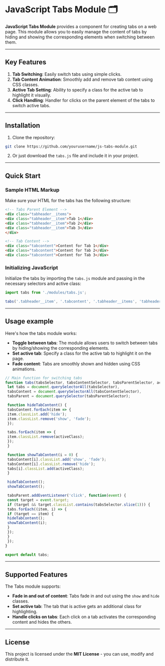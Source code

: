 # JavaScript Tabs Module 🗂️

**JavaScript Tabs Module** provides a component for creating tabs on a web page. This module allows you to easily manage the content of tabs by hiding and showing the corresponding elements when switching between them.

---

## Key Features

1. **Tab Switching**: Easily switch tabs using simple clicks.
2. **Tab Content Animation**: Smoothly add and remove tab content using CSS classes.
3. **Active Tab Setting**: Ability to specify a class for the active tab to highlight it visually.
4. **Click Handling**: Handler for clicks on the parent element of the tabs to switch active tabs.

---

## Installation

1. Clone the repository:
```bash
git clone https://github.com/yourusername/js-tabs-module.git
```

2. Or just download the `tabs.js` file and include it in your project.

---

## Quick Start

### Sample HTML Markup

Make sure your HTML for the tabs has the following structure:

```html
<!-- Tabs Parent Element -->
<div class="tabheader__items">
<div class="tabheader__item">Tab 1</div>
<div class="tabheader__item">Tab 2</div>
<div class="tabheader__item">Tab 3</div>
</div>

<!-- Tab Content -->
<div class="tabcontent">Content for Tab 1</div>
<div class="tabcontent">Content for Tab 2</div>
<div class="tabcontent">Content for Tab 3</div>
```

### Initializing JavaScript

Initialize the tabs by importing the `tabs.js` module and passing in the necessary selectors and active class:

```javascript
import tabs from './modules/tabs.js';

tabs('.tabheader__item', '.tabcontent', '.tabheader__items', 'tabheader__item_active');
```

---

## Usage example

Here's how the tabs module works:

- **Toggle between tabs**: The module allows users to switch between tabs by hiding/showing the corresponding elements.
- **Set active tab**: Specify a class for the active tab to highlight it on the page.
- **Fade content**: Tabs are smoothly shown and hidden using CSS animations.

```javascript
// Main function for switching tabs
function tabs(tabsSelector, tabsContentSelector, tabsParentSelector, activeClass) {
 let tabs = document.querySelectorAll(tabsSelector),
 tabsContent = document.querySelectorAll(tabsContentSelector),
 tabsParent = document.querySelector(tabsParentSelector);

 function hideTabContent() {
 tabsContent.forEach(item => {
 item.classList.add('hide');
 item.classList.remove('show', 'fade');
 });

 tabs.forEach(item => {
 item.classList.remove(activeClass);
 });
 }

 function showTabContent(i = 0) {
 tabsContent[i].classList.add('show', 'fade');
 tabsContent[i].classList.remove('hide');
 tabs[i].classList.add(activeClass);
 }

 hideTabContent();
 showTabContent();

 tabsParent.addEventListener('click', function(event) {
 const target = event.target;
 if (target && target.classList.contains(tabsSelector.slice(1))) {
 tabs.forEach((item, i) => {
 if (target == item) {
 hideTabContent();
 showTabContent(i);
 }
 });
 }
 });
}

export default tabs;
```

---

## Supported Features

The Tabs module supports:

- **Fade in and out of content**: Tabs fade in and out using the `show` and `hide` classes.
- **Set active tab**: The tab that is active gets an additional class for highlighting.
- **Handle clicks on tabs**: Each click on a tab activates the corresponding content and hides the others.

---

## License

This project is licensed under the **MIT License** - you can use, modify and distribute it.
